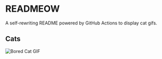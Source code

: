 # READMEOW

A self-rewriting README powered by GitHub Actions to display cat gifs.

## Cats

![Bored Cat GIF](https://media3.giphy.com/media/v1.Y2lkPTlhY2QwMmRhN2YzOHdwcHAyMHJnd3l5c2tkN2J0MGk3eGxnajg2NzFlODRoMWpjeiZlcD12MV9naWZzX3NlYXJjaCZjdD1n/mlvseq9yvZhba/200.gif)
